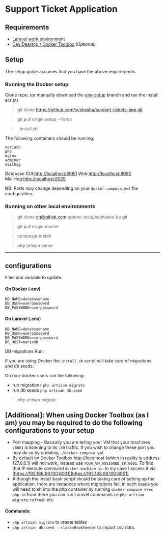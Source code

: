 # Support Ticket Application

## Requirements

- [Laravel work environment](https://laravel.com/docs/5.x)
- [Dev Desktop / Docker Toolbox](https://www.docker.com/products/docker-desktop) _(Optional)_

## Setup

The setup guide assumes that you have the above requirements.

### Running the Docker setup

Clone repo: (or manually download the [env-setup](https://gitlab.com/epione-tests/scshasha-be/-/tree/env-setup) branch and run the install script)

> git clone https://github.com/scshasha/support-tickets-app.git

> git pull origin setup --force

> . install.sh

The following containers should be running:

```
mariadb
php
nginx
adminer
mailhog
```
Database GUI:[http://localhost:8080](http://localhost:8080)
Web:[http://localhost:8080](http://localhost)
MailHog:[http://localhost:8025](http://localhost:8025)

NB: Ports may change depending on your `docker-compose.yml` file configuration.

### Running on other local environments

> git clone git@gitlab.com:epione-tests/scshasha-be.git

> git pull origin master

> composer install

> php artisan serve

---

## configurations

Files and variable to update.

#### On Docker (.env)

```
DB_NAME=databasename
DB_USER=userpassowrd
DB_PASSWORD=userpassword
```

#### On Laravel (.env)

```
DB_NAME=databasename
DB_USER=userpassowrd
DB_PASSWORD=userpassword
DB_HOST=mariadb
```

DB migrations Run:

If you are using Docker the `install.sh` script will take care of migrations and db seeds.

On non-docker users run the following:
- run migrations
```php artisan migrate```
- run db seeds
```php artisan db:seed```


> php artisan migrate

## [Additional]: When using Docker Toolbox (as I am) you may be required to do the following configurations to your setup

- Port mapping - Basically you are telling your VM that your machines `:8001` is listening to its `:80` traffic. If you wish to change these port you may do so by updating `./docker-compose.yml`
- By default on Docker Toolbox http://localhost (which in reality is address 127.0.0.1) will not work, instead use `YOUR_VM_ASSIGNED_IP:8001`. To find that IP execute command `docker-machine ip`. In my case I access it via [https://192.168.99.100:8001](https://192.168.99.100:8001)
- Although the install bash script should be taking care of setting up the application, there are instances where migrations fail, in such cases you will need to sh into the php container by running `docker-compose exec php sh` from there you can run Laravel commands i.e `php artisan migrate:refresh` etc.

#### Commands:

- `php artisan migrate` to create tables
- `php artisan db:seed --class=BookSeeder` to import csv data.
